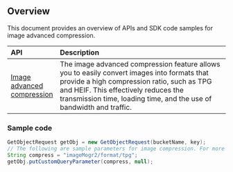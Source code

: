 ## Overview

This document provides an overview of APIs and SDK code samples for image advanced compression.


<table>
<thead>
<tr>
<th align="left" width="15%">API</th>
<th align="left">Description</th>
</tr>
</thead>
<tbody><tr>
<td align="left"><a href="https://www.tencentcloud.com/document/product/1045/42363">Image advanced compression</a></td>
<td align="left">The image advanced compression feature allows you to easily convert images into formats that provide a high compression ratio, such as TPG and HEIF. This effectively reduces the transmission time, loading time, and the use of bandwidth and traffic.</td>
</tr>
</tbody></table>

### Sample code

[//]: # ".cssg-snippet-process-with-pic-operation"
```java
GetObjectRequest getObj = new GetObjectRequest(bucketName, key);
// The following are sample parameters for image compression. For more information, see CI's API documentation.
String compress = "imageMogr2/format/tpg";
getObj.putCustomQueryParameter(compress, null);
```
